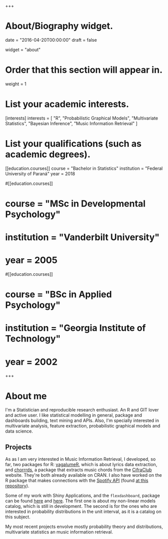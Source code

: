 +++
# About/Biography widget.

date = "2016-04-20T00:00:00"
draft = false

widget = "about"

# Order that this section will appear in.
weight = 1

# List your academic interests.
[interests]
  interests = [
    "R",
    "Probabilistic Graphical Models", 
    "Multivariate Statistics",
    "Bayesian Inference",
    "Music Information Retrieval"
  ]

# List your qualifications (such as academic degrees).
[[education.courses]]
  course = "Bachelor in Statistics"
  institution = "Federal University of Paraná"
  year = 2018

#[[education.courses]]
#  course = "MSc in Developmental Psychology"
#  institution = "Vanderbilt University"
#  year = 2005

#[[education.courses]]
#  course = "BSc in Applied Psychology"
#  institution = "Georgia Institute of Technology"
#  year = 2002
 
+++

# About me

I'm a Statistician and reproducible research enthusiast. An 
R and GIT lover and active user. I like statistical modelling 
in general, package and dashboards building, text mining and 
APIs. Also, I'm specially interested in multivariate 
analysis, feature extraction, probabilistic graphical models 
and data science.

<h2>Projects</h2>

As as I am very interested in Music Information Retrieval, I 
developed, so far, two packages for R: [vagalumeR](https://github.com/brunaw/vagalumeR), which is about
lyrics data extraction, and
[chorrrds](https://github.com/brunaw/chorrrds), a package that
extracts music chords from the 
[CifraClub](https://www.cifraclub.com.br/) website. They're both
already available on CRAN. I also have 
worked on the R package that makes connections with the 
[Spotify API](https://developer.spotify.com/) (found [at this repository](https://github.com/tiagomendesdantas/Rspotify)).

Some of my work with Shiny Applications, and the `flexdashboard`,
package can be found [here](https://github.com/brunaw/catreg)
and [here](https://github.com/brunaw/dissertacao-francimario). The
first one is about my non-linear models catalog, which is still in
development. The second is for the ones who are interested in 
probability distributions in the unit interval, as it is a catalog
on this subject. 

My most recent projects envolve mostly probability theory and 
distributions, multivariate statistics an music information
retrieval. 


<div class="download">
  <center><i class="fa fa-heart"></i></center>
  <br>

